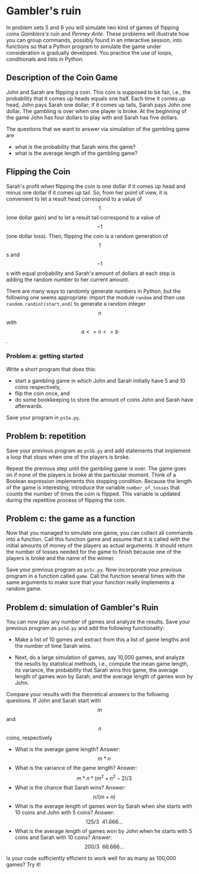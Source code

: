 # Gambler's ruin

In problem sets 5 and 6 you will simulate two kind of games of flipping coins
*Gamblers's ruin* and *Penney Ante*. These problems will illustrate how you can
group commands, possibly found in an interactive session, into functions so
that a Python program to simulate the game under consideration is gradually
developed. You practice the use of loops, conditionals and lists in Python.

## Description of the Coin Game

John and Sarah are flipping a coin. This coin is supposed to be fair, i.e., the
probability that it comes up heads equals one half. Each time it comes up head,
John pays Sarah one dollar; if it comes up tails, Sarah pays John one dollar.
The gambling is over when one player is broke. At the beginning of the game
John has four dollars to play with and Sarah has five dollars.

The questions that we want to answer via simulation of the gambling game are

* what is the probability that Sarah wins the game?
* what is the average length of the gambling game?

## Flipping the Coin

Sarah's profit when flipping the coin is one dollar if it comes up head and
minus one dollar if it comes up tail. So, from her point of view, it is
convenient to let a result head correspond to a value of $$1$$ (one dollar
gain) and to let a result tail correspond to a value of $$-1$$ (one dollar
loss). Then, flipping the coin is a random generation of $$1$$s and $$-1$$s
with equal probability and Sarah's amount of dollars at each step is adding the
random number to her current amount.

There are many ways to randomly generate numbers in Python, but the following
one seems appropriate: import the module `random` and then use
`random.randint(start,end)` to generate a random integer $$n$$ with $$a <= n <=
b$$.

### Problem a: getting started

Write a short program that does this:

* start a gambling game in which John and Sarah initially 
  have 5 and 10 coins respectively,
* flip the coin once, and 
* do some bookkeeping to store the amount of coins John 
  and Sarah have afterwards.

Save your program in `ps5a.py`.

## Problem b: repetition

Save your previous program as `ps5b.py` and add statements that
implement a loop that stops when one of the players is broke.

Repeat the previous step until the gambling game is over. The game goes on if none of the players is broke at the particular moment. Think of a Boolean expression implements this stopping condition. Because the length of the game is interesting, introduce the variable `number_of_tosses` that counts the number of times the coin is flipped. This variable is updated during the repetitive process of flipping the coin.

## Problem c: the game as a function

Now that you managed to simulate one game, you can collect all commands into a
function. Call this function game and assume that it is called with the initial
amounts of money of the players as actual arguments. It should return the
number of tosses needed for the game to finish because one of the players is
broke and the name of the winner.

Save your previous program as `ps5c.py`. Now incorporate your previous program
in a function called `game`. Call the function several times with the same
arguments to make sure that your function really implements a random game.

## Problem d: simulation of Gambler's Ruin

You can now play any number of games and analyze the results. Save your
previous program as `ps5d.py` and add the following functionality:
 
* Make a list of 10 games and extract from this a list of game lengths and the
  number of time Sarah wins.
 
* Next, do a large simulation of games, say 10,000 games, and analyze the
  results by statistical methods, i.e., compute the mean game length, its
  variance, the probability that Sarah wins this game, the average length of
  games won by Sarah, and the average length of games won by John.

Compare your results with the theoretical answers to the 
following questions. If John and Sarah start with $$m$$ and $$n$$ 
coins, respectively

* What is the average game length? Answer: $$m*n$$
* What is the variance of the game length? Answer: $$m*n*(m^2+n^2-2)/3$$
* What is the chance that Sarah wins?  Answer: $$n/(m+n)$$
* What is the average length of games won by Sarah when she 
  starts with 10 coins and John with 5 coins? 
  Answer: $$125 / 3 ~~ 41.666...$$
* What is the average length of games won by John when he 
  starts with 5 coins and Sarah with 10 coins? 
  Answer: $$200 / 3 ~~ 66.666...$$

Is your code sufficiently efficient to work well for as many as 100,000 games? Try it!
